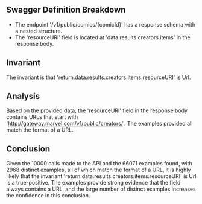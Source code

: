 ## Swagger Definition Breakdown
- The endpoint '/v1/public/comics/{comicId}' has a response schema with a nested structure.
- The 'resourceURI' field is located at 'data.results.creators.items' in the response body.

## Invariant
The invariant is that 'return.data.results.creators.items.resourceURI' is Url.

## Analysis
Based on the provided data, the 'resourceURI' field in the response body contains URLs that start with 'http://gateway.marvel.com/v1/public/creators/'. The examples provided all match the format of a URL.

## Conclusion
Given the 10000 calls made to the API and the 66071 examples found, with 2968 distinct examples, all of which match the format of a URL, it is highly likely that the invariant 'return.data.results.creators.items.resourceURI' is Url is a true-positive. The examples provide strong evidence that the field always contains a URL, and the large number of distinct examples increases the confidence in this conclusion.

